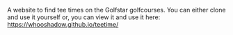 A website to find tee times on the Golfstar golfcourses. You can either clone and use it yourself or, 
you can view it and use it here: https://whooshadow.github.io/teetime/
